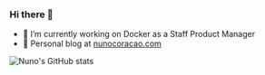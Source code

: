 ### Hi there 👋

- 🐳 I’m currently working on Docker as a Staff Product Manager
- 🚀 Personal blog at [nunocoracao.com](https://nunocoracao.com)


![Nuno's GitHub stats](https://github-readme-stats.vercel.app/api?username=nunocoracao&show_icons=true&count_private=true)

<!--
**nunocoracao/nunocoracao** is a ✨ _special_ ✨ repository because its `README.md` (this file) appears on your GitHub profile.

Here are some ideas to get you started:

- 🔭 I’m currently working on ...
- 🌱 I’m currently learning ...
- 👯 I’m looking to collaborate on ...
- 🤔 I’m looking for help with ...
- 💬 Ask me about ...
- 📫 How to reach me: ...
- 😄 Pronouns: ...
- ⚡ Fun fact: ...
-->
